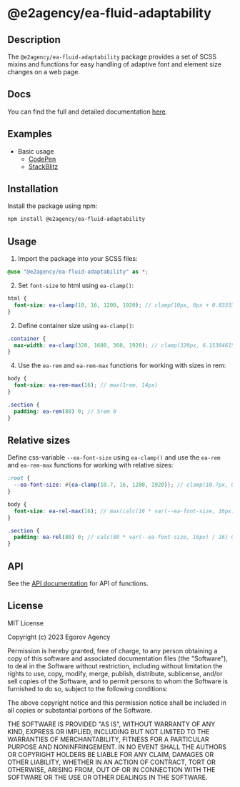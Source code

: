 # @e2agency/ea-fluid-adaptability

## Description

The `@e2agency/ea-fluid-adaptability` package provides a set of SCSS mixins and functions for easy handling of adaptive font and element size changes on a web page.

## Docs

You can find the full and detailed documentation [here](https://egorovagency.notion.site/ea-fluid-adaptability-en-030062c7043647d2af6afca3cd9a1eb3).

## Examples

- Basic usage
  - [CodePen](https://codepen.io/alexi600/pen/PorvXYR)
  - [StackBlitz](https://stackblitz.com/edit/vitejs-vite-tw2f1h?file=scss%2Fdemo.scss)

## Installation

Install the package using npm:

```bash
npm install @e2agency/ea-fluid-adaptability
```

## Usage

1. Import the package into your SCSS files:

```scss
@use "@e2agency/ea-fluid-adaptability" as *;
```
2. Set `font-size` to html using `ea-clamp()`:

```scss
html {
  font-size: ea-clamp(10, 16, 1200, 1920); // clamp(10px, 0px + 0.8333333333vw, 16px)
}
```

2. Define container size using `ea-clamp()`:

```scss
.container {
  max-width: ea-clamp(320, 1680, 360, 1920); // clamp(320px, 6.1538461538px + 87.1794871795vw, 1680px)
}
```

4. Use the `ea-rem` and `ea-rem-max` functions for working with sizes in rem:

```scss
body {
  font-size: ea-rem-max(16); // max(1rem, 14px)
}

.section {
  padding: ea-rem(80) 0; // 5rem 0
}
```

## Relative sizes

Define css-variable `--ea-font-size` using `ea-clamp()` and use the `ea-rem` and `ea-rem-max` functions for working with relative sizes:

```scss
:root {
  --ea-font-size: #{ea-clamp(10.7, 16, 1280, 1920)}; // clamp(10.7px, 0.1px + 0.828125vw, 16px)
}

body {
  font-size: ea-rel-max(16); // max(calc(16 * var(--ea-font-size, 16px) / 16), 14px)
}

.section {
  padding: ea-rel(80) 0; // calc(80 * var(--ea-font-size, 16px) / 16) 0
}
```

## API

See the [API documentation](API-documentation.md) for API of functions.

## License

MIT License

Copyright (c) 2023 Egorov Agency

Permission is hereby granted, free of charge, to any person obtaining a copy
of this software and associated documentation files (the "Software"), to deal
in the Software without restriction, including without limitation the rights
to use, copy, modify, merge, publish, distribute, sublicense, and/or sell
copies of the Software, and to permit persons to whom the Software is
furnished to do so, subject to the following conditions:

The above copyright notice and this permission notice shall be included in all
copies or substantial portions of the Software.

THE SOFTWARE IS PROVIDED "AS IS", WITHOUT WARRANTY OF ANY KIND, EXPRESS OR
IMPLIED, INCLUDING BUT NOT LIMITED TO THE WARRANTIES OF MERCHANTABILITY,
FITNESS FOR A PARTICULAR PURPOSE AND NONINFRINGEMENT. IN NO EVENT SHALL THE
AUTHORS OR COPYRIGHT HOLDERS BE LIABLE FOR ANY CLAIM, DAMAGES OR OTHER
LIABILITY, WHETHER IN AN ACTION OF CONTRACT, TORT OR OTHERWISE, ARISING FROM,
OUT OF OR IN CONNECTION WITH THE SOFTWARE OR THE USE OR OTHER DEALINGS IN THE
SOFTWARE.